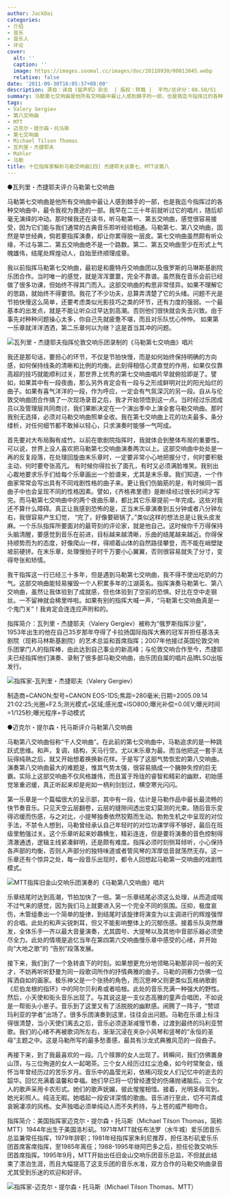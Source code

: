 ```yaml
---
author: JackDai
categories:
- 介绍
- 音乐
- 音乐人
- 评论
cover:
  alt: ''
  caption: ''
  image: https://images.soomal.cc/images/doc/20110930/00013845.webp
  relative: false
date: '2011-09-30T16:05:37+08:00'
description: 源自：译自《留声机》杂志  | 版权：转载 |  平均/总评分：08.50/51
summary: 马勒第七交响曲是他所有交响曲中最让人感到棘手的一部，也是我迄今指挥过的各种交响曲中，最令我视为畏途的一部。我早在二三十年前就听过它的唱片，随后却毫无演绎的冲动。那时候我还在读书，听马勒第一、第五交响曲，感觉很容易接受，因为它们能与我们通常的古典音乐聆听经验……
tags:
- Valery Gergiev
- 第八交响曲
- MTT
- 迈克尔・提尔森・托马斯
- 第七交响曲
- Michael Tilson Thomas
- 瓦列里・杰捷耶夫
- Mahler
- 马勒
title: 十位指挥家解析马勒交响曲[四] 杰捷耶夫谈第七、MTT谈第八
---
```


●瓦列里・杰捷耶夫评介马勒第七交响曲



马勒第七交响曲是他所有交响曲中最让人感到棘手的一部，也是我迄今指挥过的各种交响曲中，最令我视为畏途的一部。我早在二三十年前就听过它的唱片，随后却毫无演绎的冲动。那时候我还在读书，听马勒第一、第五交响曲，感觉很容易接受，因为它们能与我们通常的古典音乐聆听经验相通。马勒第七、第八交响曲，固然是举世经典，倘若要指挥演奏，却让你累得脱一层皮。第七交响曲虽然颇有听众缘，不过与第二、第五交响曲绝不是一个路数。第二、第五交响曲至少在形式上气魄雄伟，结尾处辉煌动人，自始至终顺理成章。

我以前指挥马勒第七交响曲，最初是和鹿特丹交响曲团以及俄罗斯的马琳斯基剧院乐团合作。当时唯一的感觉，就是浑浑噩噩，完全不靠谱。虽然我在音乐会前已经做了很多功课，但始终不得其门而入。这部交响曲的构思非常怪异。如果不理解它的思路，就始终不得要领。我花了不少功夫，总算弄清楚了它的头绪。问题不光是节拍快慢这么简单，还要考虑类似光影技巧之类的环节，还有力度的强弱。一个最基本的出发点，就是不能让听众过早达到高潮。否则他们很快就会失去兴致。由于事先对种种问题操心太多，你自己先就疲惫不堪，而且对乐队忧心忡忡。 如果第一乐章就洋洋洒洒，第二乐章何以为继？这是首当其冲的问题。

![瓦列里・杰捷耶夫指挥伦敦交响乐团录制的《马勒第七交响曲》唱片](https://images.soomal.cc/images/doc/20110930/00013844.webp)





我还是那句话，要担心的环节，不仅是节拍快慢，而是如何始终保持明确的方向感，如何保持线条的清晰和比例的均衡。此刻得相信心灵直觉的作用，如果仅仅靠高超的技巧就能顺利过关，那世界上优秀的第七交响曲唱片早就俯拾即是了。譬如，如果其中有一段夜曲，那么另外肯定会有一段与之形成鲜明对比的阳光灿烂的曲子。如果有喜气洋洋的一段，作为呼应，一定会有气氛深沉的另一段。自从与伦敦交响曲团合作搞了一次现场录音之后，我才开始领悟到这一点。当时经过乐团成员以及管理层共同商讨，我们果断决定在一个演出季中上演全套马勒交响曲。那时我别无选择，必须对马勒交响曲照单全收。我在第七交响曲上花的功夫最多。条分缕析，对任何细节都不敢掉以轻心，只求演奏时能够一气呵成。

首先要对大布局胸有成竹。以前在歌剧院指挥时，我就体会到整体布局的重要性。可以说，世界上没人喜欢把马勒第七交响曲演奏两次以上。这部交响曲中处处是一再的反复段落，在处理回旋曲末乐章时，一定要非常小心地把握分寸，何时要积极主动，何时要夸张高亢。 有时候你得拉长了面孔，有时又必须满脸堆笑。我别出心裁地要求乐手们给每个乐章画出一个脸谱来，尤其是末乐章。我们知道，一个作曲家常常会写出具有不同戏剧性格的曲子来。更让我们伤脑筋的是，有时候同一首曲子中也会呈现不同的性格因素。譬如，《齐格弗里德》是断续经过很长时间才写完。而马勒第七交响曲中的两个夜曲乐章，都比其它乐章提前一年完成。这些对我还不算什么障碍。真正让我感到恐怖的是，正当末乐章演奏到五分钟或者八分钟左右，我很容易产生幻觉， “完了，好像要砸锅了。”类似这样的想法总是让我头皮发麻。一个乐队指挥所要面对的最苛刻的评论家，就是他自己。这时候你千万得保持头脑清醒，要感觉到音乐在前进，目标越来越清晰，乐曲的结尾越来越近。你得保持顺势而为的态度，好像爬山一样，得顺着山体的自然路径攀登，而不能在峭壁陡坡前硬拼。在末乐章，处理慢拍子时千万要小心翼翼，否则很容易就失了分寸，变得夸张和矫情。

我干指挥这一行已经三十多年，但是遇到马勒第七交响曲，我不得不使出吃奶的力气。这部交响曲能轻易摧毁一个人积累多年的江湖英名。指挥演奏马勒第七、第八交响曲，虽然让我体验到了成就感，但也体验到了空前的恐惧。好比在空中走钢丝。一不留神就会稀里哗啦。如果有别的指挥大喊一声，“马勒第七交响曲真是一个鬼门关”！我肯定会连连应声附和的。


指挥简介：瓦列里・杰捷耶夫（Valery Gergiev）被称为“俄罗斯指挥沙皇”，1953年出生的他在自己35岁那年夺得了卡拉扬国际指挥大赛的冠军并担任基洛夫剧院（现称马林斯基剧院）的艺术总监和首席指挥；2007年他接过英国伦敦交响乐团掌门人的指挥棒，由此达到自己事业的新高峰；与伦敦交响合作至今，杰捷耶夫已经指挥他们演奏、录制了很多部马勒交响曲，由乐团自属的唱片品牌LSO出版发行。

![指挥家-瓦列里・杰捷耶夫（Valery Gergiev）](https://images.soomal.cc/images/doc/20110930/00013845.webp)

制造商=CANON;型号=CANON EOS-1DS;焦距=280毫米;日期=2005.09.14 21:02:25;光圈=F2.5;测光模式=区域;感光度=ISO800;曝光补偿=0.0EV;曝光时间=1/125秒;曝光程序=手动模式




●迈克尔・提尔森・托马斯评介马勒第八交响曲

马勒第八交响曲俗称“千人交响曲”。在此前的第七交响曲中，马勒追求的是一种跳跃式思维。和声，复调，结构，天马行空。尤以末乐章为最。而当他把这一套手法玩得纯熟之后，就又开始想着换换新花样。于是写了这部气势恢宏的第八交响曲。演奏第八交响曲最大的难题是，惟其气势太强，很容易搞成一个臃肿失控的巨无霸。实际上这部交响曲不仅风格雄伟，而且富于玲珑的睿智和精彩的幽默，初始感觉笨重迟缓，真正听起来却是宛如一柄利剑划过，横空寒光闪闪。

第一乐章是一个篇幅很大的呈示部，其中有一段，估计是马勒作品中最长最流畅的快节奏音乐。只见天空云层翻卷，云层的缝隙间透出变幻莫测的光束。随后音乐变得迟缓而伤感，与之对比，小提琴独奏依然狡黠而生动。勃勃生机之中呈现的对位手法，不禁令人想到，马勒曾经承认自己年轻时的对位功课学得不够好，最后在班级里勉强过关。这个乐章听起来妙趣横生，精彩连连，但是要将演奏的音色控制得清澈通透，逻辑主线紧凑鲜明，还是颇有难度。指挥必须时刻侧耳倾听，小心保持各声部的均衡，否则人声部分的独特味道或者管风琴的浑厚低音就荡然无存。这一乐章还有个惊异之处，每一段音乐出现时，都令人回想起马勒第一交响曲的戏剧性模式。

![MTT指挥旧金山交响乐团演奏的《马勒第八交响曲》唱片](https://images.soomal.cc/images/doc/20110930/00013846.webp)





乐章结尾时达到高潮，节拍加快了一倍。第一乐章结尾必须这么处理，从而造成喘不过气来的感觉，因为我们马上就要进入另一个完全不同的氛围。压抑，极度哀伤，木管组奏出一个简单的旋律，到结尾时该旋律将演变为以主调进行的辉煌强悍的合唱。此处的和声尖锐刺耳，但又不能影响整体上的沉郁伤感。接着乐队突然爆发，全体乐手一齐以最大音量演奏，尤其圆号、大提琴以及其他中音部乐器必须使尽全力。此处的情境是追忆当年在第四第六交响曲慢乐章中感受的心绪，并开始向“大地之歌”的 “告别”段落发展。

接下来，我们到了一个急转直下的时刻。如果想更充分地领略马勒那非同一般的天才，不妨再听听舒曼为同一段歌词所作的抒情典雅的曲子。马勒的洞察力仿佛一位挥洒自如的画家。极乐神父是一个张扬的角色，而沉思神父则更类似瓦格纳歌剧《尼伯龙根的指环》中的阿尔贝利希或者哈根。此处的音乐充满一种强大的野性。然后，小天使和街头音乐出现了。与其说这是一支仪态高雅的童声合唱团，不如说是一帮街头小崽子。音乐到了这里又有了活脱脱的幽默感。闹腾了一阵子，“赞颂玛利亚的学者”出场了。很多乐团演奏到这里，往往会出问题。马勒在乐谱上标注得很清楚，当小天使们离去之后，音乐必须逐渐减慢节奏，过渡到最终的玛利亚赞歌。我们的心绪不再被歌词所左右，渐渐沉浸在夹杂小风琴和竖琴的“永恒的圣母”主题之中。这是马勒所写的最多愁善感，最具有沙龙式典雅风范的一段曲子。

再接下来，到了我最喜欢的一段。几个赎罪的女人出现了。转瞬间，我们仿佛置身山顶，与三位殉道的女人一起喝茶。三个女人经历过红尘沧桑，如今时常聚会，缅怀当年曾经历过的苦乐岁月。音乐中的晶莹光彩，依稀闪现女人们记忆中的逝去的韶华。回忆充满着温馨和幸福。她们早已将一切曾经遭受的伤痛抛诸脑后。三个女人的歌声采用卡农形式。她们的歌声妩媚，彼此惺惺相惜。接着，光明圣母驾到。她光彩照人。纯洁无暇。她唱起一段安详深情的歌曲。音乐进行至此，切不可弄成哀婉凄凉的风格。女声独唱必须单纯动人而不失矜持，与上苍的威严相吻合。


指挥简介：美国指挥家迈克尔・提尔森・托马斯（Michael Tilson Thomas，简称MTT）1944年出生于美国洛杉矶。1971年MTT就任布法罗（水牛城）爱乐团音乐总监兼常任指挥，1979年辞职；1981年经指挥家朱利尼推荐，担任洛杉矶爱乐乐团首席客席指挥，至1985年离任；1988-1995年继阿巴多之后，担任伦敦交响乐团首席指挥。1995年9月，MTT开始出任旧金山交响乐团音乐总监，不但就此结束了漂泊生涯，而且大幅提高了这支乐团的音乐水准，双方合作的马勒交响曲录音尤其受到乐迷的欢迎和好评。

![指挥家-迈克尔・提尔森・托马斯（Michael Tilson Thomas、MTT）](https://images.soomal.cc/images/doc/20110930/00013847.webp)